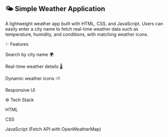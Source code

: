 ## 🌤️ Simple Weather Application

A lightweight weather app built with HTML, CSS, and JavaScript.
Users can easily enter a city name to fetch real-time weather data such as temperature, humidity, and conditions, with matching weather icons.

✨ Features

Search by city name 🌍

Real-time weather details 🌡️

Dynamic weather icons ⛅

Responsive UI 

⚙️ Tech Stack

HTML

CSS

JavaScript (Fetch API with OpenWeatherMap)

